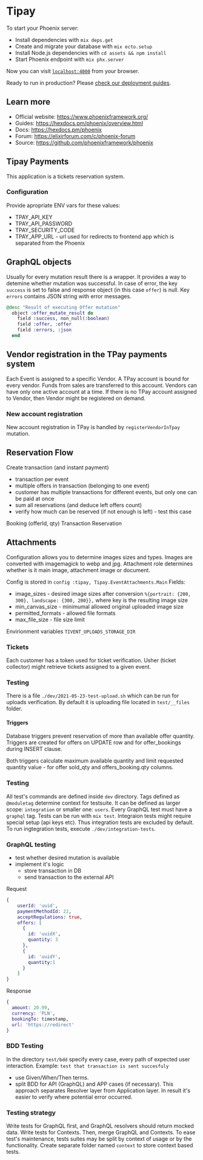 # Tipay

To start your Phoenix server:

  * Install dependencies with `mix deps.get`
  * Create and migrate your database with `mix ecto.setup`
  * Install Node.js dependencies with `cd assets && npm install`
  * Start Phoenix endpoint with `mix phx.server`

Now you can visit [`localhost:4000`](http://localhost:4000) from your browser.

Ready to run in production? Please [check our deployment guides](https://hexdocs.pm/phoenix/deployment.html).

## Learn more

  * Official website: https://www.phoenixframework.org/
  * Guides: https://hexdocs.pm/phoenix/overview.html
  * Docs: https://hexdocs.pm/phoenix
  * Forum: https://elixirforum.com/c/phoenix-forum
  * Source: https://github.com/phoenixframework/phoenix

## Tipay Payments
This application is a tickets reservation system.

### Configuration
Provide apropriate ENV vars for these values:
- TPAY_API_KEY
- TPAY_API_PASSWORD
- TPAY_SECURITY_CODE
- TPAY_APP_URL - url used for redirects to frontend app which is separated from the Phoenix

## GraphQL objects
Usually for every mutation result there is a wrapper. It provides a way to detemine whether mutation was successful. 
In case of error, the key `success` is set to false and response object (in this case `offer`) is null. Key `errors` contains JSON string with error messages. 
```elixir
@desc "Result of executing Offer mutation"
  object :offer_mutate_result do
    field :success, non_null(:boolean)
    field :offer, :offer
    field :errors, :json
  end
```

## Vendor registration in the TPay payments system
Each Event is assigned to a specific Vendor. A TPay account is bound for every vendor. Funds from sales are transferred to this account.
Vendors can have only one active account at a time.
If there is no TPay account assigned to Vendor, then Vendor might be registered on demand.

### New account registration
New account registration in TPay is handled by `registerVendorInTpay` mutation.

## Reservation Flow
Create transaction (and instant payment)
- transaction per event
- multiple offers in transaction (belonging to one event)
- customer has multiple transactions for different events, but only one can be paid at once
- sum all reservations (and deduce left offers count)
- verify how much can be reserved (if not enough is left) - test this case

Booking (offerId, qty)
Transaction
Reservation

## Attachments
Configuration allows you to determine images sizes and types. 
Images are converted with imagemagick to webp and jpg.
Attachment role determines whether is it main image, attachment image or document.

Config is stored in `config :tipay, Tipay.EventAttachments.Main`
Fields:
  - image_sizes - desired image sizes after conversion `%{portrait: {200, 300}, landscape: {300, 200}},` where key is the resulting image size
  - min_canvas_size - minimumal allowed original uploaded image size
  - permitted_formats - allowed file formats
  - max_file_size - file size limit

Envirionment variables
`TIVENT_UPLOADS_STORAGE_DIR`

### Tickets
Each customer has a token used for ticket verification. 
Usher (ticket collector) might retrieve tickets assigned to a given event.

### Testing
There is a file `./dev/2021-05-23-test-upload.sh` which can be run for uploads verification.
By default it is uploading file located in `test/__files` folder.

#### Triggers
Database triggers prevent reservation of more than available offer quantity. Triggers are created for offers on UPDATE row and for offer_bookings during INSERT clause.

Both triggers calculate maximum available quantity and limit requested quantity value - for offer sold_qty and offers_booking.qty columns. 

### Testing
All test's commands are defined inside `dev` directory. Tags defined as `@moduletag` determine context for testsuite. It can be defined as larger scope: `integration` or smaller one: `users`. Every GraphQL test must have a `graphql` tag.
Tests can be run with `mix test`. Integraion tests might require special setup (api keys etc). Thus integration tests are excluded by default. To run ingtegration tests, execute `./dev/integration-tests`. 
### GraphQL testing
- test whether desired mutation is available
- implement it's logic
  - store transaction in DB
  - send transaction to the external API

Request
```elixir
{
    userId: 'uuid',
    paymentMethodId: 22,
    acceptRegulations: true,
    offers: [
      {
        id: 'uuidX',
        quantity: 3
      },
      {
        id: 'uuidY',
        quantity:1
      }
    ]
}
```
Response
```elixir
{
  amount: 20.99,
  currency: 'PLN',
  bookingTo: timestamp,
  url: 'https://redirect'
}
```

### BDD Testing
In the directory `test/bdd` specify every case, every path of expected user interaction.
Example:
`test that transaction is sent succesfuly`

- use Given/When/Then terms.
- split BDD for API (GraphQL) and APP cases (if necessary). This approach separates Resolver layer from Application layer. In result it's easier to verify where potential error occurred.

### Testing strategy
Write tests for GraphQL first, and GraphQL resolvers should return mocked data.
Write tests for Contexts.
Then, merge GraphQL and Contexts.
To ease test's maintenance, tests suites may be split by context of usage or by the functionality. Create separate folder named `context` to store context based tests.
